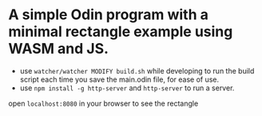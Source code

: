 
# A simple Odin program with a minimal rectangle example using WASM and JS.

- use `watcher/watcher MODIFY build.sh` while developing to run the build script each time you save the main.odin file, for ease of use.
- use `npm install -g http-server` and `http-server` to run a server.

open `localhost:8080` in your browser to see the rectangle
